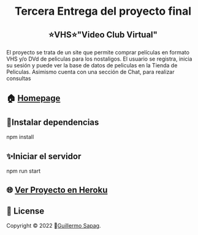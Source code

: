 <h1 align="center">Tercera Entrega del proyecto final</h1>
<h2 align="center">⭐️VHS⭐️"Video Club Virtual"</h2>
<p>El proyecto se trata de un site que permite comprar películas en formato VHS y/o DVd de peliculas para los nostaligos. El usuario se registra, inicia su sesión y puede ver la base de datos de peliculas en la Tienda de Peliculas. Asimismo cuenta con una sección de Chat, para realizar consultas 
</p>

## 🏠 [Homepage](https://github.com/Guillesap)

## 🤝Instalar dependencias
npm install

## ✨Iniciar el servidor
npm run start

## 🌐 [Ver Proyecto en Heroku](https://guillesapag.herokuapp.com/login)


## 📝 License

Copyright © 2022 👤[Guillermo Sapag](https://vhsvideoclub.netlify.app/).
